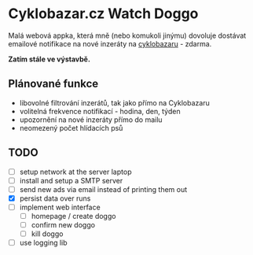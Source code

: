 # Cyklobazar.cz Watch Doggo

Malá webová appka, která mně (nebo komukoli jinýmu) dovoluje dostávat emailové notifikace na nové inzeráty na [cyklobazaru](https://www.cyklobazar.cz/) - zdarma.

**Zatím stále ve výstavbě.**

## Plánované funkce

- libovolné filtrování inzerátů, tak jako přímo na Cyklobazaru
- volitelná frekvence notifikací - hodina, den, týden
- upozornění na nové inzeráty přímo do mailu
- neomezený počet hlídacích psů

## TODO

- [ ] setup network at the server laptop
- [ ] install and setup a SMTP server
- [ ] send new ads via email instead of printing them out
- [x] persist data over runs
- [ ] implement web interface
  - [ ] homepage / create doggo
  - [ ] confirm new doggo
  - [ ] kill doggo
- [ ] use logging lib
